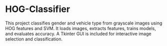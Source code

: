 # HOG-Classifier
This project classifies gender and vehicle type from grayscale images using HOG features and SVM. It loads images, extracts features, trains models, and evaluates accuracy. A Tkinter GUI is included for interactive image selection and classification.
